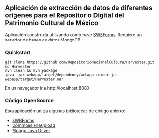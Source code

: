 ## Aplicación de extracción de datos de diferentes orígenes para el Repositorio Digital del Patrimonio Cultural de México

Aplicación construida utilizando como base [SWBForms](https://github.com/SWBForms/SWBForms). Requiere un servidor de bases de datos MongoDB.

### Quickstart
````
git clone https://github.com/RepositorioNacionalCultura/Harvester.git
cd Harvester
mvn clean && mvn package
java -jar webapp/target/dependency/webapp-runner.jar webapp/target/Harvester.war 
````

En un navegador ir a http://localhost:8080

### Código OpenSource

Esta aplicación utiliza algunas bibliotecas de código abierto:

* [SWBForms](https://github.com/SWBForms/SWBForms)
* [Commons FileUpload](https://commons.apache.org/proper/commons-fileupload/)
* [Mongo Java Driver](https://github.com/mongodb/mongo-java-driver)